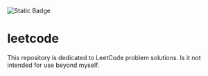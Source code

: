 ![Static Badge](https://img.shields.io/badge/License-MIT-blue)

# leetcode

This repository is dedicated to LeetCode problem solutions. Is it not intended for use beyond myself.
